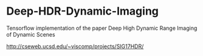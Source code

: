 # Deep-HDR-Dynamic-Imaging

Tensorflow implementation of the paper Deep High Dynamic Range Imaging of Dynamic Scenes

http://cseweb.ucsd.edu/~viscomp/projects/SIG17HDR/
